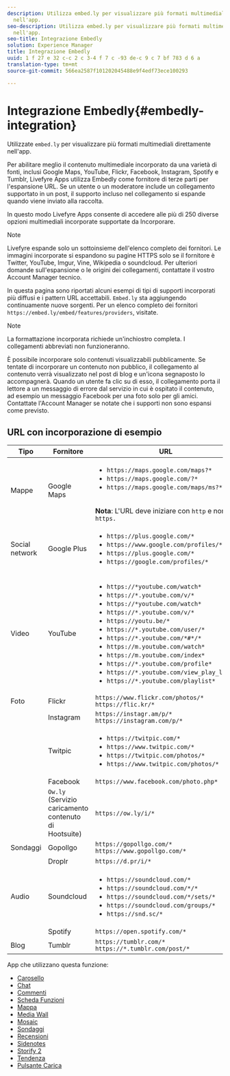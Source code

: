 ```yaml
---
description: Utilizza embed.ly per visualizzare più formati multimediali direttamente
  nell'app.
seo-description: Utilizza embed.ly per visualizzare più formati multimediali direttamente
  nell'app.
seo-title: Integrazione Embedly
solution: Experience Manager
title: Integrazione Embedly
uuid: 1 f 27 e 32 c-c 2 c 3-4 f 7 c -93 de-c 9 c 7 bf 783 d 6 a
translation-type: tm+mt
source-git-commit: 566ea2587f101202045488e9f4edf73ece100293

---
```



# Integrazione Embedly{#embedly-integration}

Utilizzate `embed.ly` per visualizzare più formati multimediali direttamente nell'app.

Per abilitare meglio il contenuto multimediale incorporato da una varietà di fonti, inclusi Google Maps, YouTube, Flickr, Facebook, Instagram, Spotify e Tumblr, Livefyre Apps utilizza Embedly come fornitore di terze parti per l'espansione URL. Se un utente o un moderatore include un collegamento supportato in un post, il supporto incluso nel collegamento si espande quando viene inviato alla raccolta.

In questo modo Livefyre Apps consente di accedere alle più di 250 diverse opzioni multimediali incorporate supportate da Incorporare.

>[!NOTE]
>
>Livefyre espande solo un sottoinsieme dell'elenco completo dei fornitori. Le immagini incorporate si espandono su pagine HTTPS solo se il fornitore è Twitter, YouTube, Imgur, Vine, Wikipedia o soundcloud. Per ulteriori domande sull'espansione o le origini dei collegamenti, contattate il vostro Account Manager tecnico.

In questa pagina sono riportati alcuni esempi di tipi di supporti incorporati più diffusi e i pattern URL accettabili. `Embed.ly` sta aggiungendo continuamente nuove sorgenti. Per un elenco completo dei fornitori `https://embed.ly/embed/features/providers`, visitate.

>[!NOTE]
>
>La formattazione incorporata richiede un'inchiostro completa. I collegamenti abbreviati non funzioneranno.

È possibile incorporare solo contenuti visualizzabili pubblicamente. Se tentate di incorporare un contenuto non pubblico, il collegamento al contenuto verrà visualizzato nel post di blog e un'icona segnaposto lo accompagnerà. Quando un utente fa clic su di esso, il collegamento porta il lettore a un messaggio di errore dal servizio in cui è ospitato il contenuto, ad esempio un messaggio Facebook per una foto solo per gli amici. Contattate l'Account Manager se notate che i supporti non sono espansi come previsto.

## URL con incorporazione di esempio

| Tipo | Fornitore | URL |
|--- |--- |--- |
| Mappe | Google Maps | <ul><li>`https://maps.google.com/maps?*`</li><li>`https://maps.google.com/?*`</li><li>`https://maps.google.com/maps/ms?*`</li></ul><br>**Nota**: L'URL deve iniziare con `http` e non `https.` |
| Social network | Google Plus | <ul><li>`https://plus.google.com/*`</li><li>`https://www.google.com/profiles/*`</li><li> `https://plus.google.com/*`</li><li>`https://google.com/profiles/*`</li></ul> |
| Video | YouTube | <ul><li>`https://*youtube.com/watch*`</li><li> `https://*.youtube.com/v/*`</li><li>`https://*youtube.com/watch*` </li><li>`https://*.youtube.com/v/*`</li><li>`https://youtu.be/*`</li><li>`https://*.youtube.com/user/*` </li><li>`https://*.youtube.com/*#*/*`</li><li>`https://m.youtube.com/watch*`</li><li>`https://m.youtube.com/index*`</li><li>`https://*.youtube.com/profile*`</li><li>`https://*.youtube.com/view_play_list*`</li><li>`https://*.youtube.com/playlist*`</li></ul> |
| Foto | Flickr | `https://www.flickr.com/photos/*`<br>`https://flic.kr/*` |
|  | Instagram | `https://instagr.am/p/*`<br>`https://instagram.com/p/*` |
|  | Twitpic | <ul><li>`https://twitpic.com/*`</li><li>`https://www.twitpic.com/*`</li><li>`https://twitpic.com/photos/*`</li><li>`https://www.twitpic.com/photos/*`</li></ul> |
|  | Facebook | `https://www.facebook.com/photo.php*` |
|  | `Ow.ly` (Servizio caricamento contenuto di Hootsuite) | `https://ow.ly/i/*` |
| Sondaggi | Gopollgo | `https://gopollgo.com/*`<br>`https://www.gopollgo.com/*` |
|  | Droplr | `https://d.pr/i/*` |
| Audio | Soundcloud | <ul><li>`https://soundcloud.com/*`</li><li>`https://soundcloud.com/*/*` </li><li>`https://soundcloud.com/*/sets/*` </li><li>`https://soundcloud.com/groups/*` </li><li>`https://snd.sc/*`</li></ul> |
|  | Spotify | `https://open.spotify.com/*` |
| Blog | Tumblr | `https://tumblr.com/*`<br>`https://*.tumblr.com/post/*` |

App che utilizzano questa funzione:

* [Carosello](/help/using/c-about-apps/c-carousel-app/c-carousel-app.md#c_carousel_app)
* [Chat](/help/using/c-about-apps/c-chat-app/c-chat-app.md#c_chat_app)
* [Commenti](/help/using/c-about-apps/c-comments/c-comments.md)
* [Scheda Funzioni](/help/using/c-about-apps/c-feature-card-app/c-feature-card-app.md#c_feature_card_app)
* [Mappa](/help/using/c-about-apps/c-map-app/c-map-app.md#c_map_app)
* [Media Wall](/help/using/c-about-apps/c-media-wall-app/c-media-wall-app.md#c_media_wall_app)
* [Mosaic](/help/using/c-about-apps/c-mosaic-app/c-mosaic-app.md#c_mosaic_app)
* [Sondaggi](/help/using/c-about-apps/c-polls-app/c-polls-app.md#c_polls_app)
* [Recensioni](/help/using/c-about-apps/c-reviews-app/c-reviews-app.md#c_reviews_app)
* [Sidenotes](/help/using/c-about-apps/c-sidenotes-app/c-sidenotes-app.md#c_sidenotes_app)
* [Storify 2](/help/using/c-about-apps/c-storify2/c-storify2.md#c_storify2)
* [Tendenza](/help/using/c-about-apps/c-trending-app/c-trending-app.md#c_trending_app)
* [Pulsante Carica](/help/using/c-about-apps/c-upload-button-app/c-upload-button-app.md#c_upload_button_app)

